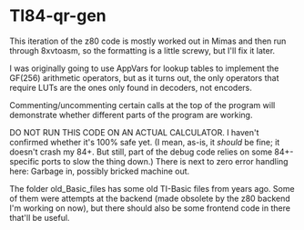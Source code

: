 ﻿# TI84-qr-gen
 
This iteration of the z80 code is mostly worked out in Mimas and then run through 8xvtoasm, so the formatting is a little screwy, but I'll fix it later.

I was originally going to use AppVars for lookup tables to implement the GF(256) arithmetic operators, but as it turns out, the only operators that require LUTs are the ones only found in decoders, not encoders.

Commenting/uncommenting certain calls at the top of the program will demonstrate whether different parts of the program are working.

DO NOT RUN THIS CODE ON AN ACTUAL CALCULATOR. I haven't confirmed whether it's 100% safe yet. (I mean, as-is, it *should* be fine; it doesn't crash my 84+. But still, part of the debug code relies on some 84+-specific ports to slow the thing down.) There is next to zero error handling here: Garbage in, possibly bricked machine out.


The folder old_Basic_files has some old TI-Basic files from years ago. Some of them were attempts at the backend (made obsolete by the z80 backend I'm working on now), but there should also be some frontend code in there that'll be useful.
